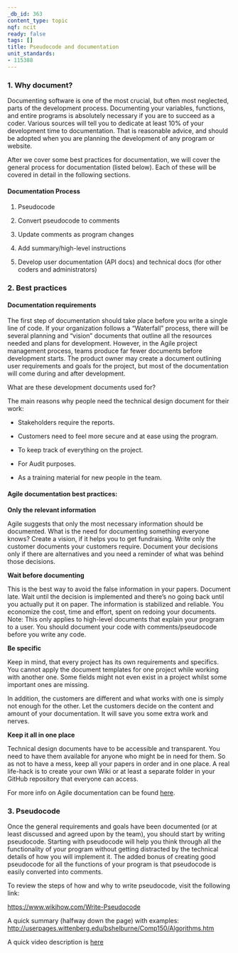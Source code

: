 ```yaml
---
_db_id: 363
content_type: topic
nqf: ncit
ready: false
tags: []
title: Pseudocode and documentation
unit_standards:
- 115388
---
```


### 1. Why document?

Documenting software is one of the most crucial, but often most neglected, parts of the development process. Documenting your variables, functions, and entire programs is absolutely necessary if you are to succeed as a coder. Various sources will tell you to dedicate at least 10% of your development time to documentation. That is reasonable advice, and should be adopted when you are planning the development of any program or website.


After we cover some best practices for documentation, we will cover the general process for documentation (listed below).  Each of these will be covered in detail in the following sections.



#### Documentation Process

1. Pseudocode

2. Convert pseudocode to comments

3. Update comments as program changes

4. Add summary/high-level instructions

5. Develop user documentation (API docs) and technical docs (for other coders and administrators)


### 2. Best practices

#### Documentation requirements

The first step of documentation should take place before you write a single line of code. If your organization follows a “Waterfall” process, there will be several planning and “vision” documents that outline all the resources needed and plans for development. However, in the Agile project management process, teams produce far fewer documents before development starts. The product owner may create a document outlining user requirements and goals for the project, but most of the documentation will come during and after development. 

What are these development documents used for?

The main reasons why people need the technical design document for their work:

 - Stakeholders require the reports.

 - Customers need to feel more secure and at ease using the program.

 - To keep track of everything on the project.

 - For Audit purposes.

 - As a training material for new people in the team.


#### Agile documentation best practices:

**Only the relevant information**

Agile suggests that only the most necessary information should be documented.
What is the need for documenting something everyone knows? Create a vision, if it helps you to get fundraising. Write only the customer documents your customers require. Document your decisions only if there are alternatives and you need a reminder of what was behind those decisions.

**Wait before documenting**

This is the best way to avoid the false information in your papers. Document late. Wait until the decision is implemented and there’s no going back until you actually put it on paper. The information is stabilized and reliable. You economize the cost, time and effort, spent on redoing your documents. Note: This only applies to high-level documents that explain your program to a user. You should document your code with comments/pseudocode before you write any code.

**Be specific**

Keep in mind, that every project has its own requirements and specifics. You cannot apply the document templates for one project while working with another one. Some fields might not even exist in a project whilst some important ones are missing.

In addition, the customers are different and what works with one is simply not enough for the other. Let the customers decide on the content and amount of your documentation. It will save you some extra work and nerves.

**Keep it all in one place**

Technical design documents have to be accessible and transparent. You need to have them available for anyone who might be in need for them. So as not to have a mess, keep all your papers in order and in one place. A real life-hack is to create your own Wiki or at least a separate folder in your GitHub repository that everyone can access.


For more info on Agile documentation can be found [here](https://easternpeak.com/blog/agile-documentation/).

### 3. Pseudocode

Once the general requirements and goals have been documented (or at least discussed and agreed upon by the team), you should start by writing pseudocode. Starting with pseudocode will help you think through all the functionality of your program without getting distracted by the technical details of how you will implement it. The added bonus of creating good pseudocode for all the functions of your program is that pseudocode is easily converted into comments.


To review the steps of how and why to write pseudocode, visit the following link:

https://www.wikihow.com/Write-Pseudocode


A quick summary (halfway down the page) with examples: http://userpages.wittenberg.edu/bshelburne/Comp150/Algorithms.htm


A quick video description is [here](https://www.khanacademy.org/computing/computer-programming/programming/good-practices/p/lanning-with-pseudo-code)
